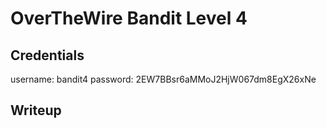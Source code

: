 # OverTheWire Bandit Level 4

## Credentials
username: bandit4
password: 2EW7BBsr6aMMoJ2HjW067dm8EgX26xNe

## Writeup

